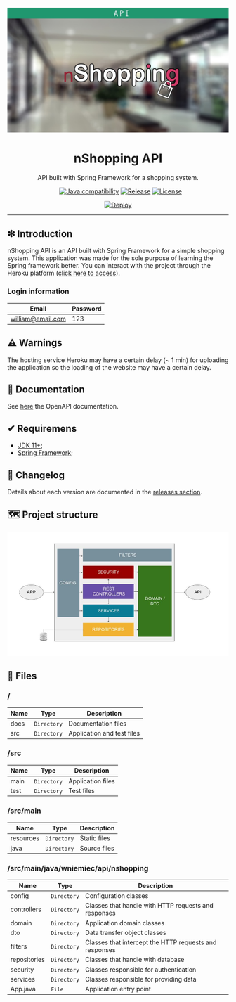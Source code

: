 ![](https://raw.githubusercontent.com/williamniemiec/nshopping-api/master/docs/images/logo/logo.jpg)

<h1 align='center'>nShopping API</h1>
<p align='center'>API built with Spring Framework for a shopping system.</p>
<p align="center">
	<a href="https://github.com/williamniemiec/nshopping-api/actions/workflows/windows.yml"><img src="https://github.com/williamniemiec/nshopping-api/actions/workflows/windows.yml/badge.svg" alt=""></a>
	<a href="https://github.com/williamniemiec/nshopping-api/actions/workflows/macos.yml"><img src="https://github.com/williamniemiec/nshopping-api/actions/workflows/macos.yml/badge.svg" alt=""></a>
	<a href="https://github.com/williamniemiec/nshopping-api/actions/workflows/ubuntu.yml"><img src="https://github.com/williamniemiec/nshopping-api/actions/workflows/ubuntu.yml/badge.svg" alt=""></a>
	<a href="http://java.oracle.com"><img src="https://img.shields.io/badge/java-11+-D0008F.svg" alt="Java compatibility"></a>
	<a href="https://github.com/williamniemiec/nshopping-api/releases"><img src="https://img.shields.io/github/v/release/williamniemiec/nshopping-api" alt="Release"></a>
	<a href="https://github.com/williamniemiec/nshopping-api/blob/master/LICENSE"><img src="https://img.shields.io/github/license/williamniemiec/nshopping-api" alt="License"></a>
</p>
<p align="center">
	<a href='https://wniemiec-api-nshopping.onrender.com/swagger-ui.html'><img alt='Deploy' src='https://render.com/images/deploy-to-render-button.svg' width=200/></a>
</p>

<hr />

## ❇ Introduction
nShopping API is an API built with Spring Framework for a simple shopping system. This application was made for the sole purpose of learning the Spring framework better. You can interact with the project through the Heroku platform ([click here to access](https://wniemiec-api-nshopping.up.railway.app/swagger-ui.html)).

### Login information
| Email| Password |
|------- | ----- |
| william@email.com |123|

## ⚠ Warnings
The hosting service Heroku may have a certain delay (~ 1 min) for uploading the application so the loading of the website may have a certain delay. 

## 📖 Documentation
See [here](https://wniemiec-api-nshopping.up.railway.app/swagger-ui.html) the OpenAPI documentation.

## ✔ Requiremens
- [JDK 11+](https://www.oracle.com/java/technologies/downloads/);
- [Spring Framework](https://spring.io/projects/spring-boot);

## 🚩 Changelog
Details about each version are documented in the [releases section](https://github.com/williamniemiec/nshopping-api/releases).

## 🗺 Project structure
![architecture](https://raw.githubusercontent.com/williamniemiec/nshopping-api/master/docs/images/design/architecture.jpg)

## 📁 Files

### /
|        Name        |Type|Description|
|----------------|-------------------------------|-----------------------------|
|docs |`Directory`|Documentation files|
|src  |`Directory`|Application and test files|

### /src
|        Name        |Type|Description|
|----------------|-------------------------------|-----------------------------|
|main|`Directory`|Application files|
|test|`Directory`|Test files|

### /src/main
|        Name        |Type|Description|
|----------------|-------------------------------|-----------------------------|
|resources|`Directory`|Static files|
|java|`Directory`|Source files|

### /src/main/java/wniemiec/api/nshopping
|        Name        |Type|Description|
|----------------|-------------------------------|-----------------------------|
|config|`Directory`|Configuration classes|
|controllers|`Directory`|Classes that handle with HTTP requests and responses|
|domain|`Directory`|Application domain classes|
|dto|`Directory`|Data transfer object classes|
|filters|`Directory`|Classes that intercept the HTTP requests and responses|
|repositories|`Directory`|Classes that handle with database|
|security|`Directory`|Classes responsible for authentication|
|services|`Directory`|Classes responsible for providing data |
|App.java|`File`|Application entry point|
